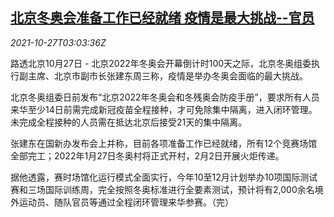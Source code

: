 <!--1635305462000-->
[北京冬奥会准备工作已经就绪 疫情是最大挑战--官员](https://cn.reuters.com/article/winter-olympics-preparations-1027-wedn-idCNKBS2HH06V)
------

<div><i>2021-10-27T03:03:36Z</i></div><p>路透北京10月27日 - 北京2022年冬奥会开幕倒计时100天之际，北京冬奥组委执行副主席、北京市副市长张建东周三称，疫情是举办冬奥会面临的最大挑战。</p><p>北京冬奥组委日前发布“北京2022年冬奥会和冬残奥会防疫手册”，要求所有人员来华至少14日前需完成新冠疫苗全程接种，才可免除集中隔离，进入闭环管理。未完成全程接种的人员需在抵达北京后接受21天的集中隔离。</p><p>张建东在国新办发布会上并称，目前各项准备工作已经就绪，所有12个竞赛场馆全部完工；2022年1月27日冬奥村将正式开村，2月2日开展火炬传递。</p><p>据他透露，赛时场馆化运行模式全面实行，今年10至12月计划举办10项国际测试赛和三场国际训练周，完全按照冬奥标准进行全要素测试，预计将有2,000余名境外运动员、随队官员等通过全程闭环管理来华参赛。（完）</p>
